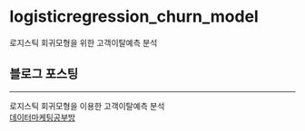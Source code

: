 # logisticregression_churn_model
로지스틱 회귀모형을 위한 고객이탈예측 분석

## 블로그 포스팅
---------------------------------------

로지스틱 회귀모형을 이용한 고객이탈예측 분석    
[데이터마케팅공부방](https://blog.naver.com/bestinall/221748302953)  
